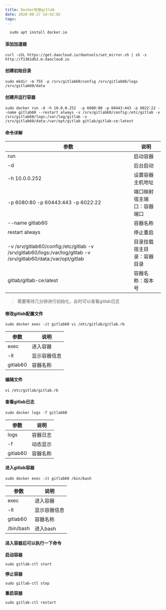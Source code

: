 ```yaml
---
title: Docker安装gitlab
date: 2020-08-27 14:42:02
tags:
---
```

 
```
  sudo apt install docker.io 
 ```
#### 添加加速器
```
curl -sSL https://get.daocloud.io/daotools/set_mirror.sh | sh -s http://f1361db2.m.daocloud.io
```
#### 创建初始目录
```
sudo mkdir -m 755 -p /srv/gitlab60/config /srv/gitlab60/logs /srv/gitlab60/data
```

#### 创建并运行容器
```
sudo docker run -d -h 10.0.0.252  -p 6080:80 -p 60443:443 -p 6022:22 --name gitlab60 --restart always -v /srv/gitlab60/config:/etc/gitlab -v /srv/gitlab60/logs:/var/log/gitlab -v /srv/gitlab60/data:/var/opt/gitlab gitlab/gitlab-ce:latest
```
#### 命令详解
| 参数 | 说明 |
| --- | --- |
| run | 启动容器 |
|  -d| 后台启动 |
| -h 10.0.0.252 |  设置容器主机地址|
| -p 6080:80 -p 60443:443 -p 6022:22 | 端口映射 宿主端口：容器端口 |
| --name gitlab60 |  容器名称|
|restart always  | 停止重启 |
| -v /srv/gitlab60/config:/etc/gitlab -v /srv/gitlab60/logs:/var/log/gitlab -v /srv/gitlab60/data:/var/opt/gitlab |目录挂载 宿主目录：容器目录|
|gitlab/gitlab-ce:latest| 容器名称：版本号 |

> 需要等待几分钟进行初始化，此时可以查看gitlab日志

#### 修改gitlab配置文件
```
sudo docker exec -it gitlab60 vi /etc/gitlab/gitlab.rb
```

|  参数| 说明 |
| --- | --- |
| exec | 进入容器|
| -it |  显示容器信息|
|  gitlab60| 容器名称 |

#### 编辑文件
```
vi /etc/gitlab/gitlab.rb
```
#### 查看gitlab日志
```
sudo docker logs -f gitlab60
```

| 参数 | 说明 |
| --- | --- |
| logs |  容器日志|
|  -f|  动态显示 |
| gitlab60 | 容器名称 |


#### 进入gitlab容器
```
sudo docker exec -it gitlab60 /bin/bash
```

|  参数|  说明|
| --- | --- |
| exec |  进入容器|
|  -it| 显示容器信息 |
| gitlab60 | 容器名称 |
| /bin/bash | 进入bash |

#### 进入容器后可以执行一下命令

**启动容器**
```
sudo gitlab-ctl start
```
**停止容器**
```
sudo gitlab-ctl stop
```
**重启容器**
```
sudo gitlab-ctl restart
```
